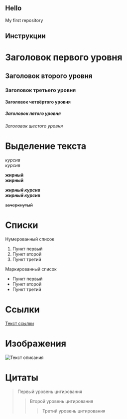 ## Hello
My first repository

## Инструкции

# Заголовок первого уровня
## Заголовок второго уровня
### Заголовок третьего уровня
#### Заголовок четвёртого уровня
##### Заголовок пятого уровня
###### Заголовок шестого уровня

# Выделение текста
*курсив*  
_курсив_

**жирный**  
__жирный__

***жирный курсив***  
___жирный курсив___

~~зачеркнутый~~

# Списки

Нумерованный список
1. Пункт первый
2. Пункт второй
3. Пункт третий

Маркированный список
- Пункт первый
- Пункт второй
- Пункт третий

# Ссылки

[Текст ссылки](https://www.example.com)

# Изображения

![Текст описания](https://www.example.com/image.jpg)

# Цитаты

> Первый уровень цитирования
>> Второй уровень цитирования
>>> Третий уровень цитирования